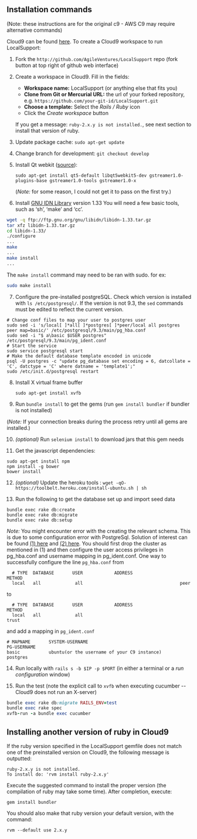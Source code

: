 ## Installation commands

(Note: these instructions are for the original c9 - AWS C9 may require alternative commands)

Cloud9 can be found [here](https://c9.io/). To create a Cloud9 workspace to run LocalSupport:

1. Fork the `http://github.com/AgileVentures/LocalSupport` repo (fork button at top right of github web interface)
2. Create a workspace in Cloud9. Fill in the fields:
    - **Workspace name:** LocalSupport (or anything else that fits you)
    - **Clone from Git or Mercurial URL:** the url of your forked repository, e.g. `https://github.com/your-git-id/LocalSupport.git`
    - **Choose a template:** Select the *Rails / Ruby* icon
    - Click the *Create workspace* button

   If you get a message: `ruby-2.x.y is not installed.`, see next section to install that version of ruby.

3. Update package cache: `sudo apt-get update`


4. Change branch for development: `git checkout develop`


5. Install Qt webkit ([source](https://github.com/thoughtbot/capybara-webkit/wiki/Installing-Qt-and-compiling-capybara-webkit)):

    `sudo apt-get install qt5-default libqt5webkit5-dev gstreamer1.0-plugins-base gstreamer1.0-tools gstreamer1.0-x`

    (*Note:* for some reason, I could not get it to pass on the first try.)

6. Install [GNU IDN Library](http://www.gnu.org/software/libidn/#downloading) version 1.33
  You will need a few basic tools, such as ‘sh’, ‘make’ and ‘cc’.
  ```bash
  wget -q ftp://ftp.gnu.org/gnu/libidn/libidn-1.33.tar.gz
  tar xfz libidn-1.33.tar.gz
  cd libidn-1.33/
  ./configure
  ...
  make
  ...
  make install
  ...
  ```

  The `make install` command may need to be ran with sudo. for ex:
  ```bash
  sudo make install
  ```

7. Configure the pre-installed postgreSQL. Check which version is installed with `ls /etc/postgresql/`. If the version is not 9.3, the `sed` commands must be edited to reflect the current version.

```Shell
# Change conf files to map your user to postgres user
sudo sed -i 's/local[ ]*all[ ]*postgres[ ]*peer/local all postgres peer map=basic/' /etc/postgresql/9.3/main/pg_hba.conf
sudo sed -i "$ a\basic $USER postgres" /etc/postgresql/9.3/main/pg_ident.conf
# Start the service
sudo service postgresql start
# Make the default database template encoded in unicode
psql -U postgres -c "update pg_database set encoding = 6, datcollate = 'C', datctype = 'C' where datname = 'template1';"
sudo /etc/init.d/postgresql restart
```

8. Install X virtual frame buffer

    `sudo apt-get install xvfb`

9. Run `bundle install` to get the gems (run `gem install bundler` if bundler is not installed)

 (*Note:* If your connection breaks during the process retry until all gems are installed.)

10. *(optional)* Run `selenium install` to download jars that this gem needs

11. Get the javascript dependencies:

```Shell
sudo apt-get install npm
npm install -g bower
bower install
```

12. *(optional)* Update the heroku tools : `wget -qO- https://toolbelt.heroku.com/install-ubuntu.sh | sh`

13. Run the following to get the database set up and import seed data

```Shell
bundle exec rake db:create
bundle exec rake db:migrate
bundle exec rake db:setup
```

*Note:*  You might encounter error with the creating the relevant schema. This is due to some configuration error with PostgreSql. Solution of interest can be found [(1) here](PostgreSQL-problems-in-Debian.md) and [(2) here](issues.md#peer-authentication-fails-for-user-postgres). You should first drop the cluster as mentioned in (1) and then configure the user access privileges in pg_hba.conf and username mapping in pg_ident.conf. One way to successfully configure the line `pg_hba.conf` from

```
  # TYPE  DATABASE       USER            ADDRESS                 METHOD
  local   all             all                                     peer
```
to

```
  # TYPE  DATABASE       USER            ADDRESS                 METHOD
  local   all             all                                     trust
```
and add a mapping in `pg_ident.conf`
```
# MAPNAME       SYSTEM-USERNAME                                         PG-USERNAME
basic           ubuntu(or the username of your C9 instance)             postgres
```

14. Run locally with `rails s -b $IP -p $PORT` (in either a terminal or a *run configuration* window)

15. Run the test (note the explicit call to `xvfb` when executing cucumber -- Cloud9 does not run an X-server)

```ruby
bundle exec rake db:migrate RAILS_ENV=test
bundle exec rake spec
xvfb-run -a bundle exec cucumber
```

## Installing another version of ruby in Cloud9

If the ruby version specified in the LocalSupport gemfile does not match one of the preinstalled version on Cloud9, the following message is outputted:

```
ruby-2.x.y is not installed.
To install do: 'rvm install ruby-2.x.y'
```

Execute the suggested command to install the proper version (the compilation of ruby may take some time). After completion, execute:

`gem install bundler`

You should also make that ruby version your default version, with the command:

`rvm --default use 2.x.y`
